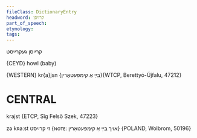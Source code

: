 ```yaml
---
fileClass: DictionaryEntry
headword: קרײַסן
part_of_speech: 
etymology: 
tags: 
---
```

קרײַסן
געקרײַסט

{CEYD}
howl (baby)

{WESTERN}
kr{a}jsn {בײַ אַ קימפּעטאָרין}{WTCP, Berettyó-Újfalu, 47212}

CENTRAL
========

krajst {ETCP, Sîg Felső Szek, 47223}

zə kʀaːst זי קרײַסט {ɴᴏᴛᴇ: אויך בײַ אַ קימפּעטאָרין} {POLAND, Wolbrom, 50196}